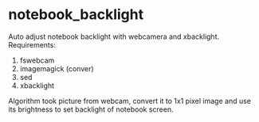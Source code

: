 # notebook_backlight
Auto adjust notebook backlight with webcamera and xbacklight.
Requirements:
1. fswebcam
2. imagemagick (conver)
3. sed
4. xbacklight

Algorithm took picture from webcam, convert it to 1x1 pixel image and use its brightness to set backlight of notebook screen.
